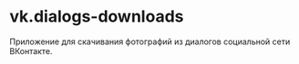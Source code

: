 # vk.dialogs-downloads
Приложение для скачивания фотографий из диалогов социальной сети ВКонтакте. 
